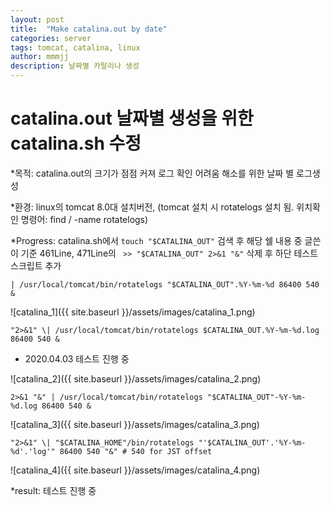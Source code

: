 ```yaml
---
layout: post
title:  "Make catalina.out by date"
categories: server
tags: tomcat, catalina, linux
author: mmmjj
description: 날짜별 카탈리나 생성
---
```


catalina.out 날짜별 생성을 위한 catalina.sh 수정
============

*목적: catalina.out의 크기가 점점 커져 로그 확인 어려움 해소를 위한 날짜 별 로그생성

*환경: linux의 tomcat 8.0대 설치버전, (tomcat 설치 시 rotatelogs 설치 됨. 위치확인 명령어: find / -name rotatelogs)

*Progress: catalina.sh에서 `touch "$CATALINA_OUT"` 검색 후 해당 쉘 내용 중 글쓴이 기준 461Line, 471Line의 ` >> "$CATALINA_OUT" 2>&1 "&"` 삭제 후 하단 테스트 스크립트 추가

	| /usr/local/tomcat/bin/rotatelogs "$CATALINA_OUT".%Y-%m-%d 86400 540 & 

![catalina_1]({{ site.baseurl }}/assets/images/catalina_1.png)


	"2>&1" \| /usr/local/tomcat/bin/rotatelogs $CATALINA_OUT.%Y-%m-%d.log 86400 540 &

* 2020.04.03 테스트 진행 중

![catalina_2]({{ site.baseurl }}/assets/images/catalina_2.png)


	2>&1 "&" | /usr/local/tomcat/bin/rotatelogs "$CATALINA_OUT"-%Y-%m-%d.log 86400 540 &

![catalina_3]({{ site.baseurl }}/assets/images/catalina_3.png)


	"2>&1" \| "$CATALINA_HOME"/bin/rotatelogs "'$CATALINA_OUT'.'%Y-%m-%d'.'log'" 86400 540 "&" # 540 for JST offset

![catalina_4]({{ site.baseurl }}/assets/images/catalina_4.png)

*result: 테스트 진행 중
